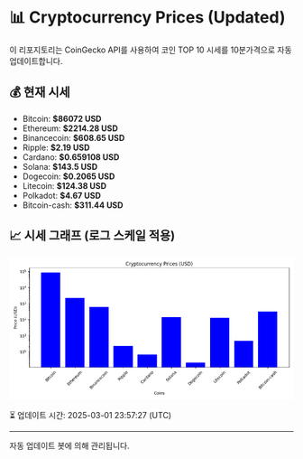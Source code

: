 
# 📊 Cryptocurrency Prices (Updated)

이 리포지토리는 CoinGecko API를 사용하여 코인 TOP 10 시세를 10분가격으로 자동 업데이트합니다.

## 💰 현재 시세
- Bitcoin: **$86072 USD**
- Ethereum: **$2214.28 USD**
- Binancecoin: **$608.65 USD**
- Ripple: **$2.19 USD**
- Cardano: **$0.659108 USD**
- Solana: **$143.5 USD**
- Dogecoin: **$0.2065 USD**
- Litecoin: **$124.38 USD**
- Polkadot: **$4.67 USD**
- Bitcoin-cash: **$311.44 USD**

## 📈 시세 그래프 (로그 스케일 적용)
![Crypto Prices](crypto_prices.png)

⏳ 업데이트 시간: 2025-03-01 23:57:27 (UTC)

---
자동 업데이트 봇에 의해 관리됩니다.
